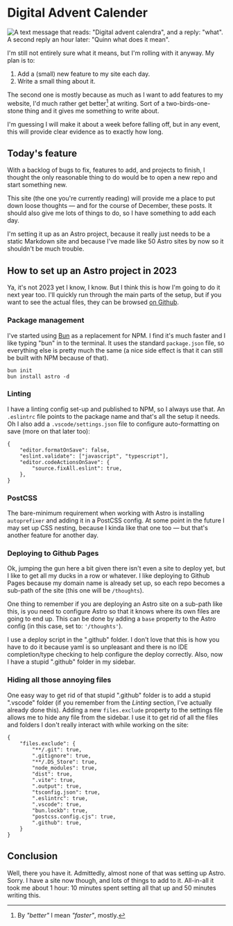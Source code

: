 # Digital Advent Calender

![A text message that reads: "Digital advent calendra", and a reply: "what". A second reply an hour later: "Quinn what does it mean".](/thoughts/images/quinn-message.png)

I'm still not entirely sure what it means, but I'm rolling with it anyway. My plan is to:

1. Add a (small) new feature to my site each day.
2. Write a small thing about it.

The second one is mostly because as much as I want to add features to my website, I'd much rather
get better[^*] at writing. Sort of a two-birds-one-stone thing and it gives me something to write
about.

I'm guessing I will make it about a week before falling off, but in any event, this will provide
clear evidence as to exactly how long.

[^*]: By _"better"_ I mean _"faster"_, mostly.


## Today's feature

With a backlog of bugs to fix, features to add, and projects to finish, I thought the only
reasonable thing to do would be to open a new repo and start something new.

This site (the one you're currently reading) will provide me a place to put down loose thoughts
— and for the course of December, these posts. It should also give me lots of things to do,
so I have something to add each day.

I'm setting it up as an Astro project, because it really just needs to be a static Markdown
site and because I've made like 50 Astro sites by now so it shouldn't be much trouble.


## How to set up an Astro project in 2023

Ya, it's not 2023 yet I know, I know. But I think this is how I'm going to do it next year too.
I'll quickly run through the main parts of the setup, but if you want to see the actual files, they
can be browsed
[on Github](https://github.com/qjack001/thoughts/commit/78d65dea373a90008b35842c87a6007c9970831f).

### Package management

I've started using [Bun](https://bun.sh/) as a replacement for NPM. I find it's much faster and I
like typing "bun" in to the terminal. It uses the standard `package.json` file, so everything else
is pretty much the same (a nice side effect is that it can still be built with NPM because of that).

```
bun init
bun install astro -d
```

### Linting

I have a linting config set-up and published to NPM, so I always use that. An `.eslintrc` file
points to the package name and that's all the setup it needs. Oh I also add a `.vscode/settings.json`
file to configure auto-formatting on save (more on that later too):

```
{
	"editor.formatOnSave": false,
	"eslint.validate": ["javascript", "typescript"],
	"editor.codeActionsOnSave": {
		"source.fixAll.eslint": true,
	},
}
```

### PostCSS

The bare-minimum requirement when working with Astro is installing `autoprefixer` and adding it in a
PostCSS config. At some point in the future I may set up CSS nesting, because I kinda like that
one too — but that's another feature for another day.

### Deploying to Github Pages

Ok, jumping the gun here a bit given there isn't even a site to deploy yet, but I like to get all
my ducks in a row or whatever. I like deploying to Github Pages because my domain name is already
set up, so each repo becomes a sub-path of the site (this one will be `/thoughts`).

One thing to remember if you are deploying an Astro site on a sub-path like this, is you need to
configure Astro so that it knows where its own files are going to end up. This can be done by
adding a `base` property to the Astro config (in this case, set to: `'/thoughts'`).

I use a deploy script in the ".github" folder. I don't love that this is how you have to do it
because yaml is so unpleasant and there is no IDE completion/type checking to help configure
the deploy correctly. Also, now I have a stupid ".github" folder in my sidebar.

### Hiding all those annoying files

One easy way to get rid of that stupid ".github" folder is to add a stupid ".vscode" folder (if you
remember from the _Linting_ section, I've actually already done this). Adding a new `files.exclude`
property to the settings file allows me to hide any file from the sidebar. I use it to get rid of
all the files and folders I don't really interact with while working on the site:

```
{
	"files.exclude": {
		"**/.git": true,
		".gitignore": true,
		"**/.DS_Store": true,
		"node_modules": true,
		"dist": true,
		".vite": true,
		".output": true,
		"tsconfig.json": true,
		".eslintrc": true,
		".vscode": true,
		"bun.lockb": true,
		"postcss.config.cjs": true,
		".github": true,
	}
}
```


## Conclusion

Well, there you have it. Admittedly, almost none of that was setting up Astro. Sorry. I have a site
now though, and lots of things to add to it. All-in-all it took me about 1 hour: 10 minutes spent
setting all that up and 50 minutes writing this. 
